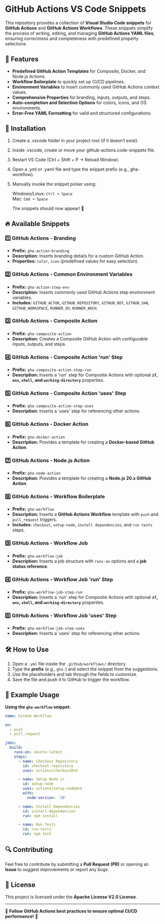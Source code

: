 # GitHub Actions VS Code Snippets

This repository provides a collection of **Visual Studio Code snippets** for **GitHub Actions** and **GitHub Actions Workflows**. These snippets simplify the process of writing, editing, and managing **GitHub Actions YAML files**, ensuring correctness and completeness with predefined property selections.

## 🚀 Features

- **Predefined GitHub Action Templates** for Composite, Docker, and Node.js Actions.
- **Workflow Boilerplate** to quickly set up CI/CD pipelines.
- **Environment Variables** to insert commonly used GitHub Actions context values.
- **Comprehensive Properties** for branding, inputs, outputs, and steps.
- **Auto-completion and Selection Options** for colors, icons, and OS environments.
- **Error-Free YAML Formatting** for valid and structured configurations.

## 📌 Installation

1. Create a .vscode folder in your project root (if it doesn’t exist).
1. Inside .vscode, create or move your github-actions.code-snippets file.
1. Restart VS Code (Ctrl + Shift + P → Reload Window).
1. Open a .yml or .yaml file and type the snippet prefix (e.g., gha-workflow).
1. Manually invoke the snippet picker using:

   Windows/Linux: `Ctrl + Space`  
   Mac: `Cmd + Space`

   The snippets should now appear! 🎉

## 🔥 Available Snippets

### 1️⃣ GitHub Actions - Branding

- **Prefix:** `gha-action-branding`
- **Description:** Inserts branding details for a custom GitHub Action.
- **Properties:** `color`, `icon` (predefined values for easy selection).

### 2️⃣ GitHub Actions - Common Environment Variables

- **Prefix:** `gha-action-step-env`
- **Description:** Inserts commonly used GitHub Actions step environment variables.
- **Includes:** `GITHUB_ACTOR`, `GITHUB_REPOSITORY`, `GITHUB_REF`, `GITHUB_SHA`, `GITHUB_WORKSPACE`, `RUNNER_OS`, `RUNNER_ARCH`.

### 3️⃣ GitHub Actions - Composite Action

- **Prefix:** `gha-composite-action`
- **Description:** Creates a Composite GitHub Action with configurable inputs, outputs, and steps.

### 4️⃣ GitHub Actions - Composite Action 'run' Step

- **Prefix:** `gha-composite-action-step-run`
- **Description:** Inserts a 'run' step for Composite Actions with optional **`if`, `env`, `shell`, and `working-directory`** properties.

### 5️⃣ GitHub Actions - Composite Action 'uses' Step

- **Prefix:** `gha-composite-action-step-uses`
- **Description:** Inserts a 'uses' step for referencing other actions.

### 6️⃣ GitHub Actions - Docker Action

- **Prefix:** `gha-docker-action`
- **Description:** Provides a template for creating a **Docker-based GitHub Action**.

### 7️⃣ GitHub Actions - Node.js Action

- **Prefix:** `gha-node-action`
- **Description:** Provides a template for creating a **Node.js 20.x GitHub Action**.

### 8️⃣ GitHub Actions - Workflow Boilerplate

- **Prefix:** `gha-workflow`
- **Description:** Inserts a **GitHub Actions Workflow** template with `push` and `pull_request` triggers.
- **Includes:** `checkout`, `setup-node`, `install dependencies`, and `run tests` steps.

### 9️⃣ GitHub Actions - Workflow Job

- **Prefix:** `gha-workflow-job`
- **Description:** Inserts a job structure with `runs-on` options and a **job status reference**.

### 4️⃣ GitHub Actions - Workflow Job 'run' Step

- **Prefix:** `gha-workflow-job-step-run`
- **Description:** Inserts a 'run' step for Composite Actions with optional **`if`, `env`, `shell`, and `working-directory`** properties.

### 5️⃣ GitHub Actions - Workflow Job 'uses' Step

- **Prefix:** `gha-workflow-job-step-uses`
- **Description:** Inserts a 'uses' step for referencing other actions.

## 🛠 How to Use

1. Open a `.yml` file inside the `.github/workflows/` directory.
2. Type the **prefix** (e.g., `gha-`) and select the snippet from the suggestions.
3. Use the placeholders and tab through the fields to customize.
4. Save the file and push it to GitHub to trigger the workflow.

## 📖 Example Usage

**Using the `gha-workflow` snippet:**

```yaml
name: GitHub Workflow

on:
  - push
  - pull_request

jobs:
  build:
    runs-on: ubuntu-latest
    steps:
      - name: Checkout Repository
        id: checkout-repository
        uses: actions/checkout@v4

      - name: Setup Node.js
        id: setup-node
        uses: actions/setup-node@v4
        with:
          node-version: '20'

      - name: Install Dependencies
        id: install-dependencies
        run: npm install

      - name: Run Tests
        id: run-tests
        run: npm test

```

## 🔍 Contributing

Feel free to contribute by submitting a **Pull Request (PR)** or opening an **Issue** to suggest improvements or report any bugs.

## 🎯 License

This project is licensed under the **Apache License V2.0 License**.

---

📢 **Follow GitHub Actions best practices to ensure optimal CI/CD performance!** 🚀
